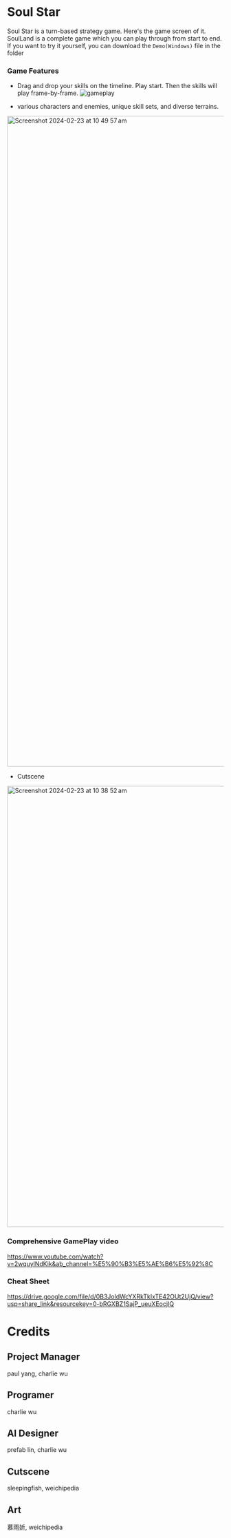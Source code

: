 # Soul Star 
Soul Star is a turn-based strategy game. Here's the game screen of it. SoulLand is a complete game which you can play through from start to end. If you want to try it yourself, you can download the `Demo(Windows)` file in the folder

### Game Features

- Drag and drop your skills on the timeline. Play start. Then the skills will play frame-by-frame. 
![gameplay](https://github.com/charlie275691502/Soul-Star/assets/18097644/66669f63-6e15-4c20-99a4-1a2f4c6fa9ae)

- various characters and enemies, unique skill sets, and diverse terrains. 
<img width="1512" alt="Screenshot 2024-02-23 at 10 49 57 am" src="https://github.com/charlie275691502/Soul-Star/assets/18097644/191e0ea7-8fe6-4c5e-a324-37a37ac8a9b5">

- Cutscene
<img width="1025" alt="Screenshot 2024-02-23 at 10 38 52 am" src="https://github.com/charlie275691502/Soul-Star/assets/18097644/3a4e0d81-8395-413a-811c-e23631c17542">

### Comprehensive GamePlay video
https://www.youtube.com/watch?v=2wquylNdKik&ab_channel=%E5%90%B3%E5%AE%B6%E5%92%8C

### Cheat Sheet
https://drive.google.com/file/d/0B3JoldWcYXRkTkIxTE42OUt2UjQ/view?usp=share_link&resourcekey=0-bRGXBZ1SajP_ueuXEocjIQ

# Credits
## Project Manager
paul yang, charlie wu
## Programer
charlie wu
## AI Designer
prefab lin, charlie wu
## Cutscene
sleepingfish, weichipedia
## Art
慕雨妡, weichipedia
